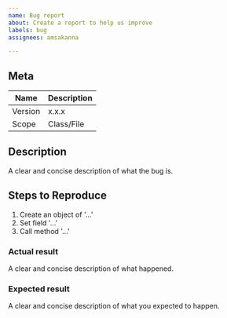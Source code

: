 ```yaml
---
name: Bug report
about: Create a report to help us improve
labels: bug
assignees: amsakanna

---
```


## Meta
| Name | Description |
| -----| ----------- |
| Version | x.x.x |
| Scope | Class/File |

## Description
A clear and concise description of what the bug is.

## Steps to Reproduce
1. Create an object of '...'
2. Set field '...'
3. Call method '...'

### Actual result
A clear and concise description of what happened.

### Expected result
A clear and concise description of what you expected to happen.

